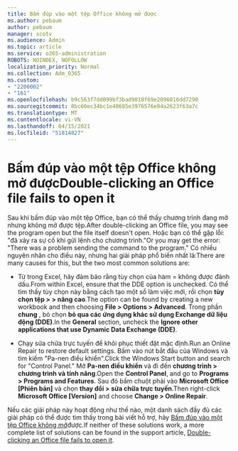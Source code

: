 ```yaml
---
title: Bấm đúp vào một tệp Office không mở được
ms.author: pebaum
author: pebaum
manager: scotv
ms.audience: Admin
ms.topic: article
ms.service: o365-administration
ROBOTS: NOINDEX, NOFOLLOW
localization_priority: Normal
ms.collection: Adm_O365
ms.custom:
- "2200002"
- "161"
ms.openlocfilehash: b9c563f7dd099bf3bad9018f69e2096816dd7290
ms.sourcegitcommit: 8bc60ec34bc1e40685e3976576e04a2623f63a7c
ms.translationtype: MT
ms.contentlocale: vi-VN
ms.lasthandoff: 04/15/2021
ms.locfileid: "51814827"
---
```

# <a name="double-clicking-an-office-file-fails-to-open-it"></a><span data-ttu-id="a08e4-102">Bấm đúp vào một tệp Office không mở được</span><span class="sxs-lookup"><span data-stu-id="a08e4-102">Double-clicking an Office file fails to open it</span></span>

<span data-ttu-id="a08e4-103">Sau khi bấm đúp vào một tệp Office, bạn có thể thấy chương trình đang mở nhưng không mở được tệp.</span><span class="sxs-lookup"><span data-stu-id="a08e4-103">After double-clicking an Office file, you may see the program open but the file itself doesn't open.</span></span> <span data-ttu-id="a08e4-104">Hoặc bạn có thể gặp lỗi: "đã xảy ra sự cố khi gửi lệnh cho chương trình."</span><span class="sxs-lookup"><span data-stu-id="a08e4-104">Or you may get the error: "There was a problem sending the command to the program."</span></span> <span data-ttu-id="a08e4-105">Có nhiều nguyên nhân cho điều này, nhưng hai giải pháp phổ biến nhất là:</span><span class="sxs-lookup"><span data-stu-id="a08e4-105">There are many causes for this, but the two most common solutions are:</span></span>

- <span data-ttu-id="a08e4-106">Từ trong Excel, hãy đảm bảo rằng tùy chọn của hàm = không được đánh dấu.</span><span class="sxs-lookup"><span data-stu-id="a08e4-106">From within Excel, ensure that the DDE option is unchecked.</span></span> <span data-ttu-id="a08e4-107">Có thể tìm thấy tùy chọn này bằng cách tạo một sổ làm việc mới, rồi chọn **tùy chọn tệp > > nâng cao**.</span><span class="sxs-lookup"><span data-stu-id="a08e4-107">The option can be found by creating a new workbook and then choosing **File > Options > Advanced**.</span></span> <span data-ttu-id="a08e4-108">Trong phần **chung** , bỏ chọn **bỏ qua các ứng dụng khác sử dụng Exchange dữ liệu động (DDE)**.</span><span class="sxs-lookup"><span data-stu-id="a08e4-108">In the **General** section, uncheck the **Ignore other applications that use Dynamic Data Exchange (DDE)**.</span></span>

- <span data-ttu-id="a08e4-109">Chạy sửa chữa trực tuyến để khôi phục thiết đặt mặc định.</span><span class="sxs-lookup"><span data-stu-id="a08e4-109">Run an Online Repair to restore default settings.</span></span> <span data-ttu-id="a08e4-110">Bấm vào nút bắt đầu của Windows và tìm kiếm "Pa-nen điều khiển".</span><span class="sxs-lookup"><span data-stu-id="a08e4-110">Click the Windows Start button and search for "Control Panel."</span></span> <span data-ttu-id="a08e4-111">Mở **Pa-nen điều khiển** và đi đến **chương trình > chương trình và tính năng**.</span><span class="sxs-lookup"><span data-stu-id="a08e4-111">Open the **Control Panel**, and go to **Programs > Programs and Features**.</span></span> <span data-ttu-id="a08e4-112">Sau đó bấm chuột phải vào **Microsoft Office [Phiên bản]** và chọn **thay đổi > sửa chữa trực tuyến**.</span><span class="sxs-lookup"><span data-stu-id="a08e4-112">Then right-click **Microsoft Office [Version]** and choose **Change > Online Repair**.</span></span>

<span data-ttu-id="a08e4-113">Nếu các giải pháp này hoạt động như thế nào, một danh sách đầy đủ các giải pháp có thể được tìm thấy trong bài viết hỗ trợ, hãy [Bấm đúp vào một tệp Office không mở](https://support.office.com/article/Double-clicking-an-Office-file-fails-to-open-it-1e9c0ad9-34c8-4440-a42e-d30186b29ed6)được.</span><span class="sxs-lookup"><span data-stu-id="a08e4-113">If neither of these solutions work, a more complete list of solutions can be found in the support article, [Double-clicking an Office file fails to open it](https://support.office.com/article/Double-clicking-an-Office-file-fails-to-open-it-1e9c0ad9-34c8-4440-a42e-d30186b29ed6).</span></span>
